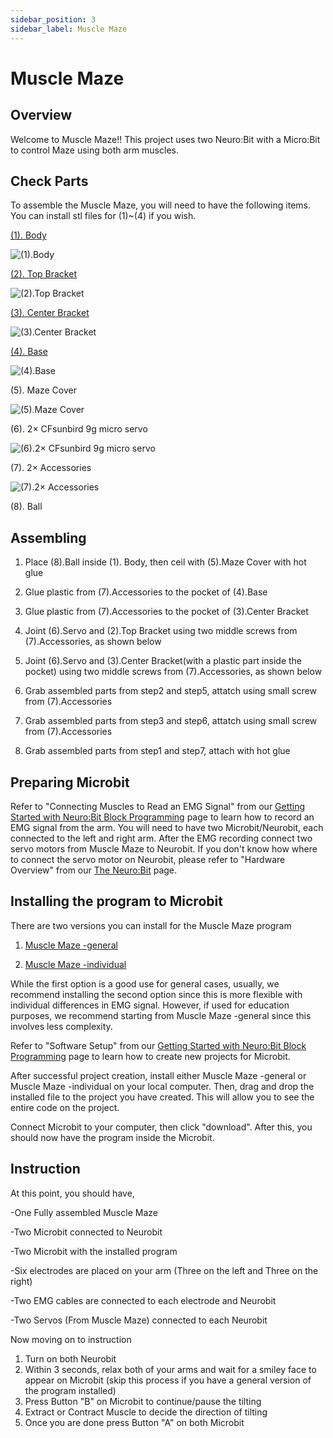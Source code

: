 ```yaml
---
sidebar_position: 3
sidebar_label: Muscle Maze
---
```


# Muscle Maze #

## Overview ##
Welcome to Muscle Maze!! This project uses two Neuro:Bit with a Micro:Bit to control Maze using both arm muscles. 

## Check Parts ##
To assemble the Muscle Maze, you will need to have the following items.
You can install stl files for (1)~(4) if you wish.

[(1). Body](./MazeBody.stl)

![(1).Body](./Maze.png)

[(2). Top Bracket](./TopBracket.stl)

![(2).Top Bracket](./Top_Bracket.png)

[(3). Center Bracket](./CenterBracket.stl)

![(3).Center Bracket](./Center_Bracket.png)

[(4). Base](./Base.stl)

![(4).Base](./Base.png)

(5). Maze Cover

![(5).Maze Cover](./Maze_Cover.jpg)

(6). 2× CFsunbird 9g micro servo

![(6).2× CFsunbird 9g micro servo](./Servo.jpg)

(7). 2× Accessories

![(7).2× Accessories](./Etc.jpg)

(8). Ball


## Assembling ##
1. Place (8).Ball inside (1). Body, then ceil with (5).Maze Cover with hot glue

2. Glue plastic from (7).Accessories to the pocket of (4).Base

3. Glue plastic from (7).Accessories to the pocket of (3).Center Bracket

4. Joint (6).Servo and (2).Top Bracket using two middle screws from (7).Accessories, as shown below

5. Joint (6).Servo and (3).Center Bracket(with a plastic part inside the pocket) using two middle screws from (7).Accessories, as shown below

6. Grab assembled parts from step2 and step5, attatch using small screw from (7).Accessories

7. Grab assembled parts from step3 and step6, attatch using small screw from (7).Accessories

8. Grab assembled parts from step1 and step7, attach with hot glue


## Preparing Microbit ##
Refer to "Connecting Muscles to Read an EMG Signal" from our [Getting Started with Neuro:Bit Block Programming](../../Block) page to learn how to record an EMG signal from the arm. You will need to have two Microbit/Neurobit, each connected to the left and right arm.
After the EMG recording connect two servo motors from Muscle Maze to Neurobit. If you don't know how where to connect the servo motor on Neurobit, please refer to  "Hardware Overview" from our [The Neuro:Bit](../../src) page.

## Installing the program to Microbit ##
There are two versions you can install for the Muscle Maze program

1. [Muscle Maze -general](./microbit-Muscle-Maze-general.hex)

2. [Muscle Maze -individual](./microbit-Muscle-Maze-indiviudal.hex)

While the first option is a good use for general cases, usually, we recommend installing the second option since this is more flexible with individual differences in EMG signal. However, if used for education purposes, we recommend starting from Muscle Maze -general since this involves less complexity.

Refer to "Software Setup" from our [Getting Started with Neuro:Bit Block Programming](../../Block) page to learn how to create new projects for Microbit.

After successful project creation, install either Muscle Maze -general or Muscle Maze -individual on your local computer. Then, drag and drop the installed file to the project you have created. This will allow you to see the entire code on the project.

Connect Microbit to your computer, then click "download". After this, you should now have the program inside the Microbit.

## Instruction ##
At this point, you should have,

-One Fully assembled Muscle Maze

-Two Microbit connected to Neurobit
  
-Two Microbit with the installed program
  
-Six electrodes are placed on your arm (Three on the left and Three on the right)
  
-Two EMG cables are connected to each electrode and Neurobit
  
-Two Servos (From Muscle Maze) connected to each Neurobit


Now moving on to instruction

1. Turn on both Neurobit
2. Within 3 seconds, relax both of your arms and wait for a smiley face to appear on Microbit 
  (skip this process if you have a general version of the program installed)
3. Press Button "B" on Microbit to continue/pause the tilting
4. Extract or Contract Muscle to decide the direction of tilting
5. Once you are done press Button "A" on both Microbit


